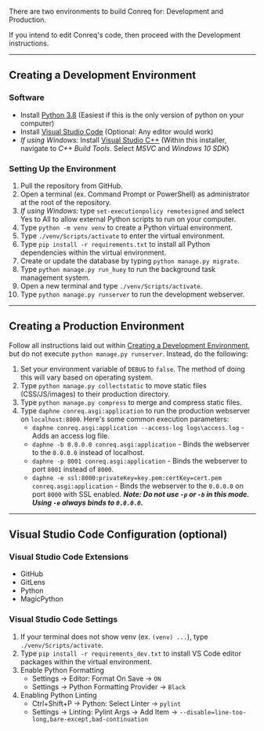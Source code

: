 There are two environments to build Conreq for: Development and Production.

If you intend to edit Conreq's code, then proceed with the Development instructions.

---

## Creating a Development Environment

### Software

-   Install [Python 3.8](https://www.microsoft.com/en-us/p/python-38/9mssztt1n39l#activetab=pivot:overviewtab) (Easiest if this is the only version of python on your computer)
-   Install [Visual Studio Code](https://code.visualstudio.com/) (Optional: Any editor would work)
-   _If using Windows:_ Install [Visual Studio C++](https://visualstudio.microsoft.com/visual-cpp-build-tools/) (Within this installer, navigate to _C++ Build Tools_. Select _MSVC_ and _Windows 10 SDK_)

### Setting Up the Environment

1. Pull the repository from GitHub.
2. Open a terminal (ex. Command Prompt or PowerShell) as administrator at the root of the repository.
3. _If using Windows:_ type `set-executionpolicy remotesigned` and select Yes to All to allow external Python scripts to run on your computer.
4. Type `python -m venv venv` to create a Python virtual environment.
5. Type `./venv/Scripts/activate` to enter the virtual environment.
6. Type `pip install -r requirements.txt` to install all Python dependencies within the virtual environment.
7. Create or update the database by typing `python manage.py migrate`.
8. Type `python manage.py run_huey` to run the background task management system.
9. Open a new terminal and type `./venv/Scripts/activate`.
10. Type `python manage.py runserver` to run the development webserver.

---

## Creating a Production Environment

Follow all instructions laid out within [Creating a Development Environment](https://github.com/Archmonger/Conreq/wiki/Building-Guide#creating-a-development-environment), but do not execute `python manage.py runserver`. Instead, do the following:

1. Set your environment variable of `DEBUG` to `false`. The method of doing this will vary based on operating system.
2. Type `python manage.py collectstatic` to move static files (CSS/JS/images) to their production directory.
3. Type `python manage.py compress` to merge and compress static files.
4. Type `daphne conreq.asgi:application` to run the production webserver on `localhost:8000`. Here's some common execution parameters:
    - `daphne conreq.asgi:application --access-log logs\access.log` - Adds an access log file.
    - `daphne -b 0.0.0.0 conreq.asgi:application` - Binds the webserver to the `0.0.0.0` instead of localhost.
    - `daphne -p 8001 conreq.asgi:application` - Binds the webserver to port `8001` instead of `8000`.
    - `daphne -e ssl:8000:privateKey=key.pem:certKey=cert.pem conreq.asgi:application` - Binds the webserver to the `0.0.0.0` on port `8000` with SSL enabled. **_Note: Do not use `-p` or `-b` in this mode. Using `-e` always binds to `0.0.0.0`._**

---

## Visual Studio Code Configuration (optional)

### Visual Studio Code Extensions

-   GitHub
-   GitLens
-   Python
-   MagicPython

### Visual Studio Code Settings

1. If your terminal does not show venv (ex. `(venv) ...`), type `./venv/Scripts/activate`.
2. Type `pip install -r requirements_dev.txt` to install VS Code editor packages within the virtual environment.
3. Enable Python Formatting
    - Settings -> Editor: Format On Save -> `ON`
    - Settings -> Python Formatting Provider -> `Black`
4. Enabling Python Linting
    - Ctrl+Shift+P -> Python: Select Linter -> `pylint`
    - Settings -> Linting: Pylint Args -> Add Item -> `--disable=line-too-long,bare-except,bad-continuation`
